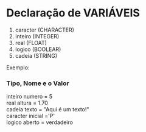 # Declaração de VARIÁVEIS
<p><ol>
  <li>caracter (CHARACTER)</li>
  <li>inteiro (INTEGER)</li>
  <li>real (FLOAT)</li>
  <li>logico (BOOLEAR)</li>
  <li>cadeia (STRING)</li>
</ol></p>
<p>
  Exemplo:
  
  ### Tipo, Nome e o Valor<br>
  inteiro numero = 5<br>
  real altura = 1.70<br>
  cadeia texto = "Aqui é um texto!"<br>
  caracter inicial ='P'<br>
  logico aberto = verdadeiro<br>
</p>
